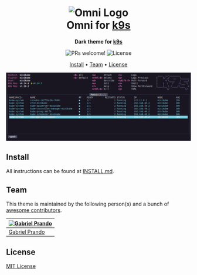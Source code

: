 <h1 align="center">
  <br>
  <img src="https://storage.googleapis.com/golden-wind/github/omni/omni.png" alt="Omni Logo" width="100">
  <br>
  Omni for <a href="https://k9scli.io/">k9s</a>
  <br>
</h1>

<p align="center">
  <strong>Dark theme for <a href="https://k9scli.io/">k9s</a></strong>
</p>

<p align="center">
  <img src="https://img.shields.io/badge/PRs-welcome-%235FCC6F.svg" alt="PRs welcome!" />

  <img alt="License" src="https://img.shields.io/badge/license-MIT-%235FCC6F">
</p>

<p align="center">
  <a href="#install">Install</a> •
  <a href="#team">Team</a> •
  <a href="#license">License</a>
</p>

<p align="center">
  <img alt="Omni screnshoot for X" src="./screenshot.png">
</p>

## Install

All instructions can be found at [INSTALL.md](./INSTALL.md).

## Team

This theme is maintained by the following person(s) and a bunch of [awesome contributors](https://github.com/getomni/template/graphs/contributors).

| [![Gabriel Prando](https://github.com/gprando.png?size=100)](https://github.com/gprando) |
| ------------------------------------------------------------------------------------------------ |
| [Gabriel Prando](https://github.com/gprando)                                                   |

## License

[MIT License](./LICENSE.md)
